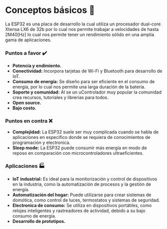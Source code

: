 # Conceptos básicos :robot:
La ESP32 es una placa de desarrollo la cual utiliza un procesador dual-core Xtensa LX6 de 32b por lo cual nos permite trabajar a velocidades de
hasta 2M40[Hz] lo cual nos permite tener un rendimiento sólido en una amplia gama de aplicaciones.

### Puntos a favor :heavy_check_mark:
- <b>Potencia y endimiento.</b>
- <b>Conectividad:</b> Incorpora tarjetas de Wi-Fi y Bluetooth para desarrollo de IoT.
- <b>Consumo de energía:</b> Se diseño para ser eficiente en el consumo de energía, por lo cual nos permite una larga duración de la batería.
- <b>Soporte y comunidad:</b> Al se un uControlador muy popular la comunidad crea recursos, tutoriales y librerias para todos.
- <b>Open source.</b>
- <b>Bajo costo.</b>

### Puntos en contra :x:
- <b>Complejidad:</b> La ESP32 suele ser muy complicada cuando se habla de aplicaciones en especifico donde se requiera de conocimientos de programación y electronica.
- <b>Sleep mode:</b> La ESP32 puede consumir más energía en modo de reposo en comparación con microcontroladores ultraeficientes.

### Aplicaciones :factory:
- <b>IoT industrial:</b> Es ideal para la monitorización y control de dispositivos en la industria, como la automatización de procesos y la gestión de energía.
- <b>Automatización del hogar:</b> Puede utilizarse para crear sistemas de domótica, como control de luces, termostatos y sistemas de seguridad.
- <b>Electronica de consumo:</b> Se utiliza en dispositivos portátiles, como relojes inteligentes y rastreadores de actividad, debido a su bajo consumo de energía.
- <b>Desarrollo de prototipos.</b>